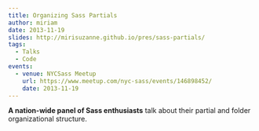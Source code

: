 ```yaml
---
title: Organizing Sass Partials
author: miriam
date: 2013-11-19
slides: http://mirisuzanne.github.io/pres/sass-partials/
tags:
  - Talks
  - Code
events:
  - venue: NYCSass Meetup
    url: https://www.meetup.com/nyc-sass/events/146898452/
    date: 2013-11-19
---
```


**A nation-wide panel of Sass enthusiasts**
talk about their partial and folder organizational structure.
